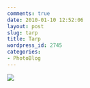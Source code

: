 ```yaml
---
comments: true
date: 2010-01-10 12:52:06
layout: post
slug: tarp
title: Tarp
wordpress_id: 2745
categories:
- PhotoBlog
---
```


![](http://ryanfitzer.com/main/wp-content/uploads/2010/01/santee-2.jpg)
